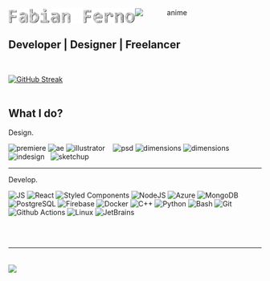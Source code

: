 <center>
 <span style="display:flex">  
 <!--<img src="https://i.giphy.com/media/LoCxWxf4M3SHqwXDBL/giphy.webp">-->
 <img src="https://github.com/fabianferno/fabianferno/blob/main/name.gif?raw=true" width="50%" href="https://fabianferno.wordpress.com/" alt="hello">
 <img src="https://media1.giphy.com/media/SXryiDkSe7ozEHUFqX/giphy.gif?cid=ecf05e4743c56beybm2l1490zwq00t0s6txtv4tghd47v3k3&rid=giphy.gif&ct=s"  width="30%"  alt="anime">
 </span>
</center>
<h2> Developer | Designer | Freelancer </h2>

<br>

[![GitHub Streak](https://github-readme-streak-stats.herokuapp.com?user=fabianferno&theme=highcontrast)](https://git.io/streak-stats)
<br><br>
<h2>What I do?</h2>
  
<span> 
  <p> Design. </p>
  <img height="70px" src="https://media3.giphy.com/media/5C0euddWj9dccbOz1H/giphy.gif" alt="premiere">
  <img height="70px" src="https://media1.giphy.com/media/YWaWOJ7v6RfVRiZTYf/source.gif" alt="ae">
  <img height="70px" src="https://i.giphy.com/media/2uw4pRauXH8GBjBE1P/giphy.webp" alt="illustrator"> &nbsp;&nbsp;
  <img height="60px" src="https://media2.giphy.com/media/Z0xMilFtbVKXznxgWz/giphy.gif?cid=790b7611824e6c5a1c005afef6f04914003ce798e17c7d73&rid=giphy.gif&ct=s" alt="psd">
  <img height="60px" src="https://i.giphy.com/media/Zsc3kzpEcWJoVBu1Ff/giphy.webp" alt="dimensions">
  <img height="60px" src="https://media1.giphy.com/media/pBmTodPtrvejJqrkni/giphy.gif?cid=ecf05e47wl1blw619ipl8lt8xjbfs3askp1inb8ctleio8z9&rid=giphy.gif&ct=s" alt="dimensions"> &nbsp;
  <img height="60px" src="https://media2.giphy.com/media/TjP5ll0BvBstkP7l8O/giphy.gif" alt="indesign"> &nbsp;
  <img height="80px" src="https://media0.giphy.com/media/KyAeUy1E2ZTOydOWVU/giphy.gif?cid=ecf05e4714bgind5v1ldywgt7oqu4jc47fatnz9imv6j4fn8&rid=giphy.gif&ct=s" alt="sketchup">
</span>

  <br>
  
  ------
  
<span >
 <p> Develop. </p>
  <!--  <img height="70px" src="https://media0.giphy.com/media/Sr8xDpMwVKOHUWDVRD/giphy.gif" alt="bootstrap">
    <img height="70px" src="https://media0.giphy.com/media/fsEaZldNC8A1PJ3mwp/giphy.gif" alt="css3">
    <img height="70px" src="https://media2.giphy.com/media/XAxylRMCdpbEWUAvr8/giphy.gif" alt="html5">
    <img height="70px" src="https://media1.giphy.com/media/dC3EHvqJ61hNReoxMV/giphy.gif" alt="js">
    <img height="70px" src="https://media1.giphy.com/media/JqDcpPX8vWahUny0pE/giphy.gif" alt="php">
    <img height="70px" src="https://media4.giphy.com/media/LMt9638dO8dftAjtco/giphy.gif" alt="python">
    <img height="70px" src="https://i.giphy.com/media/W71QxkQgCDM1WJYdFz/giphy.webp" alt="mysql">
    <img height="70px" src="https://omgfoss.com/wp-content/uploads/2019/02/linux.gif" alt="linux">
    <img height="70px" src="https://i.giphy.com/media/llDQjVIHqiXkeIJgrK/giphy.webp" alt="iot"> 
   -->
 
![JS](https://img.shields.io/badge/-JavaScript-F7DF1E?style=flat-square&logo=javascript&logoColor=black) 
![React](https://img.shields.io/badge/-React-45b8d8?style=flat-square&logo=react&logoColor=white)
![Styled Components](https://img.shields.io/badge/-Styled_Components-DB7093?style=flat-square&logo=styled-components&logoColor=white)
![NodeJS](https://img.shields.io/badge/-Nodejs-43853d?style=flat-square&logo=Node.js&logoColor=white)
![Azure](https://img.shields.io/badge/-Azure-0089D6?style=flat-square&logo=microsoft-azure&logoColor=white)
![MongoDB](https://img.shields.io/badge/-MongoDB-4EA94B?style=flat-square&logo=mongodb&logoColor=white)
![PostgreSQL](https://img.shields.io/badge/-PostgreSQL-336791?style=flat-square&logo=postgresql&logoColor=white)
![Firebase](https://img.shields.io/badge/-Firebase-FFCA28?style=flat-square&logo=firebase&logoColor=white)
![Docker](https://img.shields.io/badge/-Docker-2CA5E0?style=flat-square&logo=docker&logoColor=white)
![C++](https://img.shields.io/badge/-C++-00599C?style=flat-square&logo=c%2B%2B&logoColor=white)
![Python](https://img.shields.io/badge/-Python-3776AB?style=flat-square&logo=python&logoColor=white)
![Bash](https://img.shields.io/badge/-Shell_Script-222222?style=flat-square&logo=gnu-bash&logoColor=white)
![Git](https://img.shields.io/badge/-Git-F05032?style=flat-square&logo=git&logoColor=white)
![Github Actions](https://img.shields.io/badge/-GH_Actions-2088FF?style=flat-square&logo=github-actions&logoColor=white)
![Linux](https://img.shields.io/badge/-Linux-FCC624?style=flat-square&logo=linux&logoColor=black)
![JetBrains](https://img.shields.io/badge/-JetBrains-222222?style=flat-square&logo=jetbrains&logoColor=white)


</span>
<br><br>

  ------
  <!--
[![Fabian Ferno's github activity graph](https://activity-graph.herokuapp.com/graph?username=fabianferno&theme=react-dark&area=true&hide_border=true)](https://www.fabianferno.tech)
-->
<br>
<a href="https://www.fabianferno.tech">
  <img align="center" src="https://github-readme-stats.vercel.app/api?username=fabianferno&show_icons=true&theme=dark&count_private=true&custom_title=fabianferno" /> 
</a> 
